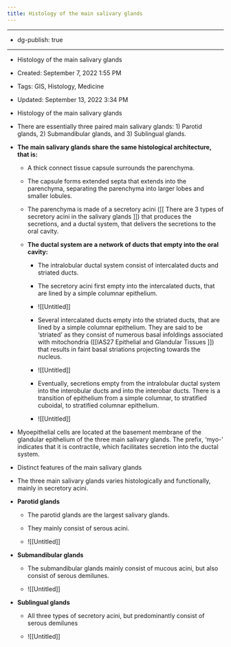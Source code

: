 ```yaml
---
title: Histology of the main salivary glands
---
```


- --

- dg-publish: true

- --

- Histology of the main salivary glands

- Created: September 7, 2022 1:55 PM

- Tags: GIS, Histology, Medicine

- Updated: September 13, 2022 3:34 PM

- Histology of the main salivary glands

- There are essentially three paired main salivary glands: 1) Parotid glands, 2) Submandibular glands, and 3) Sublingual glands.

- **The main salivary glands share the same histological architecture, that is:**
	 - A thick connect tissue capsule surrounds the parenchyma.

	 - The capsule forms extended septa that extends into the parenchyma, separating the parenchyma into larger lobes and smaller lobules.

	 - The parenchyma is made of a secretory acini ([[  There are 3 types of secretory acini in the salivary glands  ]]) that produces the secretions, and a ductal system, that delivers the secretions to the oral cavity.

	 - **The ductal system are a network of ducts that empty into the oral cavity:**
		 - The intralobular ductal system consist of intercalated ducts and striated ducts.

		 - The secretory acini first empty into the intercalated ducts, that are lined by a simple columnar epithelium.

		 - ![[Untitled]]

		 - Several intercalated ducts empty into the striated ducts, that are lined by a simple columnar epithelium. They are said to be ‘striated’ as they consist of numerous basal infoldings associated with mitochondria ([[IAS27  Epithelial and Glandular Tissues ]]) that results in faint basal striations projecting towards the nucleus.

		 - ![[Untitled]]

		 - Eventually, secretions empty from the intralobular ductal system into the interobular ducts and into the interobar ducts. There is a transition of epithelium from a simple columnar, to stratified cuboidal, to stratified columnar epithelium.

		 - ![[Untitled]]

- Myoepithelial cells are located at the basement membrane of the glandular epithelium of the three main salivary glands. The prefix, ‘myo-’ indicates that it is contractile, which facilitates secretion into the ductal system.

- Distinct features of the main salivary glands

- The three main salivary glands varies histologically and functionally, mainly in secretory acini.

- **Parotid glands**
	 - The parotid glands are the largest salivary glands.

	 - They mainly consist of serous acini.

	 - ![[Untitled]]

- **Submandibular glands**
	 - The submandibular glands mainly consist of mucous acini, but also consist of serous demilunes.

	 - ![[Untitled]]

- **Sublingual glands**
	 - All three types of secretory acini, but predominantly consist of serous demilunes

	 - ![[Untitled]]
